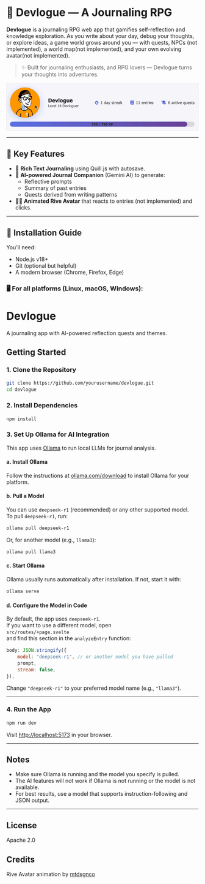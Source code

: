 # 🧠 Devlogue — A Journaling RPG

**Devlogue** is a journaling RPG web app that gamifies self-reflection and knowledge exploration. As you write about your day, debug your thoughts, or explore ideas, a game world grows around you — with quests, NPCs (not implemented), a world map(not implemented), and your own evolving avatar(not implemented).

> ✨ Built for journaling enthusiasts, and RPG lovers — Devlogue turns your thoughts into adventures.

![Animated demo of the Devlogue web app showing a user journaling in a rich text editor, with a sidebar displaying AI-generated prompts and quests. The interface features a clean, modern design with playful RPG-inspired elements. The overall tone is inviting and encourages exploration and self-reflection.](https://github.com/AswinBehera/Devlogue/blob/main/static/devlogue.gif)

---

## 🧩 Key Features

- 📝 **Rich Text Journaling** using Quill.js with autosave.
- 🤖 **AI-powered Journal Companion** (Gemini AI) to generate:
  - Reflective prompts
  - Summary of past entries
  - Quests derived from writing patterns
- 🧍‍♂️ **Animated Rive Avatar** that reacts to entries (not implemented) and clicks.

---

## 🚀 Installation Guide

You’ll need:

- Node.js v18+
- Git (optional but helpful)
- A modern browser (Chrome, Firefox, Edge)

### 🖥️ For all platforms (Linux, macOS, Windows):

# Devlogue

A journaling app with AI-powered reflection quests and themes.

## Getting Started

### 1. Clone the Repository

```sh
git clone https://github.com/yourusername/devlogue.git
cd devlogue
```

### 2. Install Dependencies

```sh
npm install
```

### 3. Set Up Ollama for AI Integration

This app uses [Ollama](https://ollama.com/) to run local LLMs for journal analysis.

#### a. Install Ollama

Follow the instructions at [ollama.com/download](https://ollama.com/download) to install Ollama for your platform.

#### b. Pull a Model

You can use `deepseek-r1` (recommended) or any other supported model.  
To pull `deepseek-r1`, run:

```sh
ollama pull deepseek-r1
```

Or, for another model (e.g., `llama3`):

```sh
ollama pull llama3
```

#### c. Start Ollama

Ollama usually runs automatically after installation. If not, start it with:

```sh
ollama serve
```

#### d. Configure the Model in Code

By default, the app uses `deepseek-r1`.  
If you want to use a different model, open  
`src/routes/+page.svelte`  
and find this section in the `analyzeEntry` function:

```js
body: JSON.stringify({
    model: "deepseek-r1", // or another model you have pulled
    prompt,
    stream: false,
}),
```

Change `"deepseek-r1"` to your preferred model name (e.g., `"llama3"`).

---

### 4. Run the App

```sh
npm run dev
```

Visit [http://localhost:5173](http://localhost:5173) in your browser.

---

## Notes

- Make sure Ollama is running and the model you specify is pulled.
- The AI features will not work if Ollama is not running or the model is not available.
- For best results, use a model that supports instruction-following and JSON output.

---

## License

Apache 2.0

## Credits
Rive Avatar animation by [mtdsgnco](https://rive.app/@mtdsgnco/)